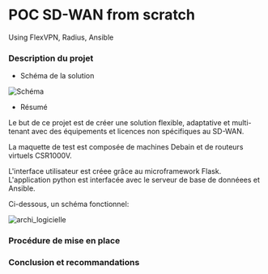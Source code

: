 # POC SD-WAN from scratch
Using FlexVPN, Radius, Ansible 


### Description du projet

* Schéma de la solution

![Schéma](https://user-images.githubusercontent.com/29097026/64271096-04ae5780-cf3d-11e9-9cdb-3c7e4a76f128.png)

* Résumé

Le but de ce projet est de créer une solution flexible, adaptative et multi-tenant avec des équipements et licences non spécifiques au SD-WAN.

La maquette de test est composée de machines Debain et de routeurs virtuels CSR1000V.

L'interface utilisateur est créee grâce au microframework Flask. L'application python est interfacée avec le serveur de base de donnéees et Ansible.

Ci-dessous, un schéma fonctionnel:

![archi_logicielle](https://user-images.githubusercontent.com/29097026/64271869-6f13c780-cf3e-11e9-8a7c-17bbeff2d45b.png)


### Procédure de mise en place


### Conclusion et recommandations
